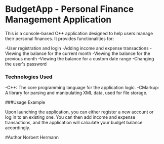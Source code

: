 

# BudgetApp - Personal Finance Management Application
This is a console-based C++ application designed to help users manage their personal finances. It provides functionalities for:

-User registration and login
-Adding income and expense transactions
-Viewing the balance for the current month
-Viewing the balance for the previous month
-Viewing the balance for a custom date range
-Changing the user's password

### Technologies Used
-C++: The core programming language for the application logic.
-CMarkup: A library for parsing and manipulating XML data, used for file storage.

###Usage Example

Upon launching the application, you can either register a new account or log in to an existing one. You can then add income and expense transactions, and the application will calculate your budget balance accordingly.

#Author
Norbert Hermann
